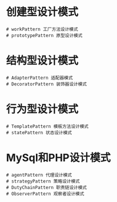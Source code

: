 # 创建型设计模式
    # workPattern 工厂方法设计模式
    # prototypePattern 原型设计模式
# 结构型设计模式
    # AdapterPattern 适配器模式
    # DecoratorPattern 装饰器设计模式
# 行为型设计模式
    # TemplatePattern 模板方法设计模式
    # statePattern 状态设计模式
# MySql和PHP设计模式
    # agentPattern 代理设计模式 
    # strategyPattern 策略设计模式
    # DutyChainPattern 职责链设计模式
    # ObserverPattern 观察者设计模式



